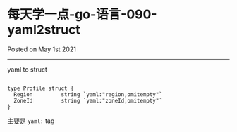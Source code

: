 # 每天学一点-go-语言-090-yaml2struct

Posted on May 1st 2021

---

yaml to struct

```

type Profile struct {
  Region         string `yaml:"region,omitempty"`
  ZoneId         string `yaml:"zoneId,omitempty"`
}
```

主要是 `yaml:` tag
